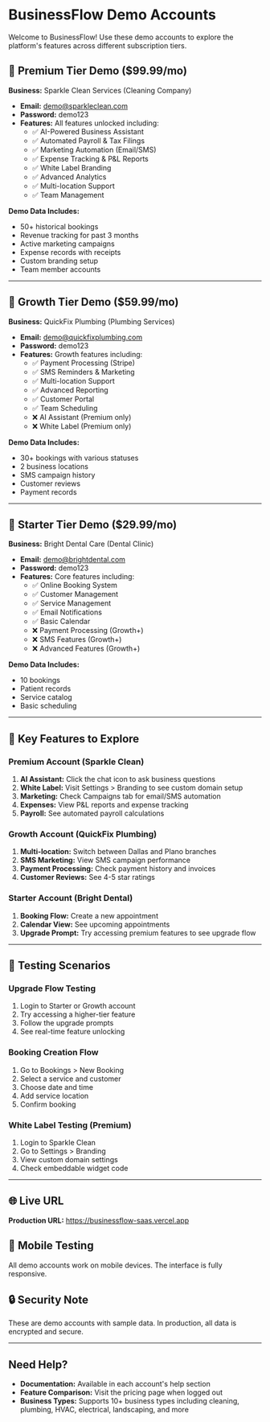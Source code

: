 # BusinessFlow Demo Accounts

Welcome to BusinessFlow! Use these demo accounts to explore the platform's features across different subscription tiers.

## 🌟 Premium Tier Demo ($99.99/mo)
**Business:** Sparkle Clean Services (Cleaning Company)
- **Email:** demo@sparkleclean.com
- **Password:** demo123
- **Features:** All features unlocked including:
  - ✅ AI-Powered Business Assistant
  - ✅ Automated Payroll & Tax Filings
  - ✅ Marketing Automation (Email/SMS)
  - ✅ Expense Tracking & P&L Reports
  - ✅ White Label Branding
  - ✅ Advanced Analytics
  - ✅ Multi-location Support
  - ✅ Team Management

**Demo Data Includes:**
- 50+ historical bookings
- Revenue tracking for past 3 months
- Active marketing campaigns
- Expense records with receipts
- Custom branding setup
- Team member accounts

---

## 🚀 Growth Tier Demo ($59.99/mo)
**Business:** QuickFix Plumbing (Plumbing Services)
- **Email:** demo@quickfixplumbing.com
- **Password:** demo123
- **Features:** Growth features including:
  - ✅ Payment Processing (Stripe)
  - ✅ SMS Reminders & Marketing
  - ✅ Multi-location Support
  - ✅ Advanced Reporting
  - ✅ Customer Portal
  - ✅ Team Scheduling
  - ❌ AI Assistant (Premium only)
  - ❌ White Label (Premium only)

**Demo Data Includes:**
- 30+ bookings with various statuses
- 2 business locations
- SMS campaign history
- Customer reviews
- Payment records

---

## 💼 Starter Tier Demo ($29.99/mo)
**Business:** Bright Dental Care (Dental Clinic)
- **Email:** demo@brightdental.com
- **Password:** demo123
- **Features:** Core features including:
  - ✅ Online Booking System
  - ✅ Customer Management
  - ✅ Service Management
  - ✅ Email Notifications
  - ✅ Basic Calendar
  - ❌ Payment Processing (Growth+)
  - ❌ SMS Features (Growth+)
  - ❌ Advanced Features (Growth+)

**Demo Data Includes:**
- 10 bookings
- Patient records
- Service catalog
- Basic scheduling

---

## 🎯 Key Features to Explore

### Premium Account (Sparkle Clean)
1. **AI Assistant:** Click the chat icon to ask business questions
2. **White Label:** Visit Settings > Branding to see custom domain setup
3. **Marketing:** Check Campaigns tab for email/SMS automation
4. **Expenses:** View P&L reports and expense tracking
5. **Payroll:** See automated payroll calculations

### Growth Account (QuickFix Plumbing)
1. **Multi-location:** Switch between Dallas and Plano branches
2. **SMS Marketing:** View SMS campaign performance
3. **Payment Processing:** Check payment history and invoices
4. **Customer Reviews:** See 4-5 star ratings

### Starter Account (Bright Dental)
1. **Booking Flow:** Create a new appointment
2. **Calendar View:** See upcoming appointments
3. **Upgrade Prompt:** Try accessing premium features to see upgrade flow

---

## 🔧 Testing Scenarios

### Upgrade Flow Testing
1. Login to Starter or Growth account
2. Try accessing a higher-tier feature
3. Follow the upgrade prompts
4. See real-time feature unlocking

### Booking Creation Flow
1. Go to Bookings > New Booking
2. Select a service and customer
3. Choose date and time
4. Add service location
5. Confirm booking

### White Label Testing (Premium)
1. Login to Sparkle Clean
2. Go to Settings > Branding
3. View custom domain settings
4. Check embeddable widget code

---

## 🌐 Live URL
**Production URL:** https://businessflow-saas.vercel.app

## 📱 Mobile Testing
All demo accounts work on mobile devices. The interface is fully responsive.

## 🔒 Security Note
These are demo accounts with sample data. In production, all data is encrypted and secure.

---

## Need Help?
- **Documentation:** Available in each account's help section
- **Feature Comparison:** Visit the pricing page when logged out
- **Business Types:** Supports 10+ business types including cleaning, plumbing, HVAC, electrical, landscaping, and more